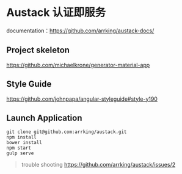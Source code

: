 # Austack 认证即服务

documentation：https://github.com/arrking/austack-docs/


## Project skeleton
https://github.com/michaelkrone/generator-material-app

## Style Guide
https://github.com/johnpapa/angular-styleguide#style-y190

## Launch Application
```
git clone git@github.com:arrking/austack.git
npm install
bower install
npm start
gulp serve
```
> trouble shooting https://github.com/arrking/austack/issues/2
